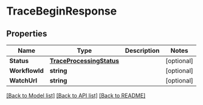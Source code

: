 # TraceBeginResponse

## Properties

Name | Type | Description | Notes
------------ | ------------- | ------------- | -------------
**Status** | [**TraceProcessingStatus**](TraceProcessingStatus.md) |  | [optional] 
**WorkflowId** | **string** |  | [optional] 
**WatchUrl** | **string** |  | [optional] 

[[Back to Model list]](../README.md#documentation-for-models) [[Back to API list]](../README.md#documentation-for-api-endpoints) [[Back to README]](../README.md)


